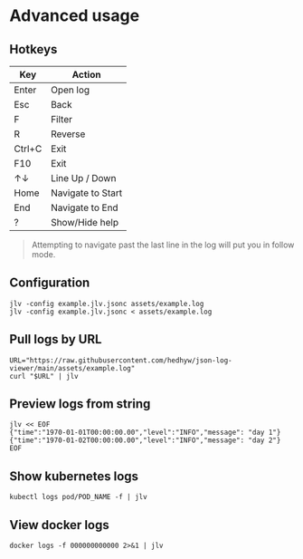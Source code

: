 # Advanced usage

## Hotkeys

| Key    | Action            |
|--------|-------------------|
| Enter  | Open log          |
| Esc    | Back              |
| F      | Filter            |
| R      | Reverse           |
| Ctrl+C | Exit              |
| F10    | Exit              |
| ↑↓     | Line Up / Down    |
| Home   | Navigate to Start |
| End    | Navigate to End   |
| ?      | Show/Hide help    |

> Attempting to navigate past the last line in the log will put you in follow mode.

## Configuration

```shell
jlv -config example.jlv.jsonc assets/example.log
jlv -config example.jlv.jsonc < assets/example.log
```

## Pull logs by URL

```shell
URL="https://raw.githubusercontent.com/hedhyw/json-log-viewer/main/assets/example.log"
curl "$URL" | jlv
```

## Preview logs from string

```shell
jlv << EOF
{"time":"1970-01-01T00:00:00.00","level":"INFO","message": "day 1"}
{"time":"1970-01-02T00:00:00.00","level":"INFO","message": "day 2"}
EOF
```

## Show kubernetes logs

```shell
kubectl logs pod/POD_NAME -f | jlv
```

## View docker logs

```shell
docker logs -f 000000000000 2>&1 | jlv
```
